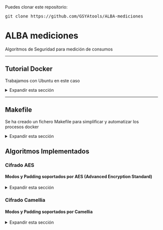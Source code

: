 <div>
<p>Puedes clonar este repositorio:</p>
<pre><code></code>git clone https://github.com/GSYAtools/ALBA-mediciones</code></pre>
</div>


<div>
<h1>ALBA mediciones</h1>
<p>Algoritmos de Seguridad para medición de consumos</p>
<hr>
</div>


<div>
<h2>Tutorial Docker</h2>
<p>Trabajamos con Ubuntu en este caso</p>
<details>
<summary>Expandir esta sección</summary>
<h3>Permisos</h3>
<p>Damos permisos al usuario actual para utilizar Docker</p>
<pre><code>sudo usermod -aG docker $USER</code></pre>
<p>Tras esto deberemos reiniciar la sesión de nuestro usuario</p>
<h3>Creación de Dockerfile</h3>
<p>Generamos un documentos con nombre "Dockerfile" con el siguiente contenido con el objetivo de ejecutar nuestra aplicación:</p>
<pre><code>FROM openjdk:20
COPY . /usr/app
WORKDIR /usr/app</code></pre>
<h3>Contrucción de la imagen y el contenedor</h3>
<p>Para la creación de la imagen:</p>
<pre><code>docker build -t [image_name] [app_path]</code></pre>
<p>Para ver el listado de imagenes:</p>
<pre><code>docker image ls</code></pre>
<p>Para crear el contenedor a partir de la imagen {--rm} eliminara el contenedor al finalizar la ejecución del mismo:</p>
<pre><code>docker run -it {--rm} --name [container_name] [image_name] {command_line}</code></pre>
<p>Para ver el listado de contenedores:</p>
<pre><code>docker container ls -al</code></pre>
<p>Para eliminar contenedores:</p>
<pre><code>docker rm [container_id]</code></pre>
<p>Para eliminar imagenes:</p>
<pre><code>docker rmi [image_id]</code></pre>
<h3>Ejecutando nuestra aplicación</h3>
<p>Ejecutamos nuestra app al tiempo de crear el container:</p>
<pre><code>docker run -it --name [container_name] [image_name] java -jar [jar_file_name] [input_file] [output_file] [algoritmo]</code></pre>
</details>
<hr>
</div>


<div>
<h2>Makefile</h2>
<p>Se ha creado un fichero Makefile para simplificar y automatizar los procesos docker</p>
<details>
<summary>Expandir esta sección</summary>
<p>Para realizar la creación de la carpeta de docker y el Dockerfile</p>
<pre><code>make prepare</code></pre>
<p>Para copiar el .jar del proyecto a la carpeta docker</p>
<pre><code>make copy-jar</code></pre>
<p>Para construir la imagen de docker, esto ejecutará la orden <code>copy-jar</code> para mantener siempre la versión más actualizada desde el codigo fuente</p>
<pre><code>make build</code></pre>
<p>Para volver a construir la imagen en caso de ser necesitado</p>
<pre><code>make rebuild</code></pre>
<p>Para ejecutar el programa, el container no se eliminará tras la ejecución</p>
<pre><code>make run INPUT=[input_file] OUTPUT=[output_file] ALG=[orden_del_algoritmo]</code></pre>
<p>Para limpiar el entorno de trabajo</p>
<pre><code>make clean</code></pre>
</details>
</div>


<div>
<h2>Algoritmos Implementados</h2>
</div>


<div>
<h3>Cifrado AES</h3>
<h4>Modos y Padding soportados por AES (Advanced Encryption Standard)</h4>
<details>
<summary>Expandir esta sección</summary>
<table>
<tr>
<th>Modo</th>
<th>Padding</th>
</tr>
<tr>
<td rowspan="3">ECB</td>
</tr>
<tr>
<td>PKCS5Padding</td>
</tr>
<tr>
<td>PKCS7Padding</td>
</tr>
<tr>
<td>ISO10126Padding</td>
</tr>
<tr>
<td rowspan="3">CBC</td>
</tr>
<tr>
<td>PKCS5Padding</td>
</tr>
<tr>
<td>PKCS7Padding</td>
</tr>
<tr>
<td>ISO10126Padding</td>
</tr>
<tr>
<td>CFB</td>
<td>NoPadding</td>
</tr>
<tr>
<td>OFB</td>
<td>NoPadding</td>
</tr>
<tr>
<td>CTR</td>
<td>NoPadding</td>
</tr>
<tr>
<td>GCM (Galois/Counter Mode)</td>
<td>NoPadding</td>
</tr>
</table>
<p>Notas:</p>
<ul>
<li>ECB: Menos seguro debido a la igualdad de cifrados para bloques idénticos de texto plano.</li>
<li>CBC: Adecuado para la mayoría de las aplicaciones que requieren seguridad mejorada respecto a ECB.</li>
<li>CFB, OFB, CTR: Modos que permiten operar sobre flujos de datos y no requieren padding.</li>
<li>GCM: Proporciona cifrado autenticado con eficiencia y es ampliamente utilizado en protocolos de red.</li>
</ul>
<p>En GCM se utilizará un vector de inicializacion (IV) de 12 bytes (96 bits), en el resto de modos (excepto ECB que no utiliza IV), se utilizara un IV de 16 bytes (128 bits)</p>
<p>Ejecución AES</p>
<pre><code>java -jar SecurityAlgorithms.jar [input_file] [output_file] AES-[modo]-[padding]-[key_size]</code></pre>
</details>
</div>


<div>
<h3>Cifrado Camellia</h3>
<h4>Modos y Padding soportados por Camellia</h4>
<details>
<summary>Expandir esta sección</summary>
<table>
<tr>
<th>Modo</th>
<th>Padding</th>
</tr>
<tr>
<td rowspan="3">ECB</td>
<td>NoPadding</td>
</tr>
<tr>
<td>PKCS5Padding</td>
</tr>
<tr>
<td>ISO10126Padding</td>
</tr>
<tr>
<td rowspan="3">CBC</td>
<td>NoPadding</td>
</tr>
<tr>
<td>PKCS5Padding</td>
</tr>
<tr>
<td>ISO10126Padding</td>
</tr>
<tr>
<td>CFB</td>
<td>NoPadding</td>
</tr>
<tr>
<td>OFB</td>
<td>NoPadding</td>
</tr>
<tr>
<td>CTR</td>
<td>NoPadding</td>
</tr>
<tr>
<td>GCM (Galois/Counter Mode)</td>
<td>NoPadding</td>
</tr>
</table>
<p>Notas:</p>
<ul>
<li>ECB: Menos seguro debido a la igualdad de cifrados para bloques idénticos de texto plano.</li>
<li>CBC: Adecuado para la mayoría de las aplicaciones que requieren seguridad mejorada respecto a ECB.</li>
<li>CFB, OFB, CTR: Modos que permiten operar sobre flujos de datos y no requieren padding.</li>
<li>GCM: Proporciona cifrado autenticado con eficiencia y es ampliamente utilizado en protocolos de red.</li>
</ul>
<p>Ejecución Camellia</p>
<pre><code>java -jar SecurityAlgorithms.jar [input_file] [output_file] Camellia-[modo]-[padding]-[key_size]</code></pre>
</details>
</div>
